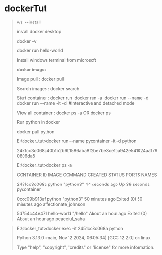 # dockerTut
> wsl --install
> 
> install docker desktop
>
> docker -v
>
> docker run hello-world
>
> Install windows terminal from microsoft 
>
> docker images
> 
> Image pull : docker pull <image name>
>
> Search images : docker search <image name>
>
> Start container : docker run <image name>
                    docker run -a <image name>
                    docker run --name <name> -d <image name>
                    docker run --name <name> -it -d <image name> #interactive and detached mode
>
> View all container : docker ps -a OR docker ps
>
> Run python in docker
> 
> docker pull python
>
>E:\docker_tut>docker run --name pycontainer -it -d python
> 
>2451cc3c068a40b1b2b6b1586aba8f2be7be3ce1ba942e541024aa1790806da5
> 
> E:\docker_tut>docker ps -a
> 
>CONTAINER ID   IMAGE         COMMAND     CREATED             STATUS                         PORTS     NAMES
> 
>2451cc3c068a   python        "python3"   44 seconds ago      Up 39 seconds                            pycontainer
> 
>0ccc09b913af   python        "python3"   50 minutes ago      Exited (0) 50 minutes ago                affectionate_johnson
> 
>5d754c44e471   hello-world   "/hello"    About an hour ago   Exited (0) About an hour ago             peaceful_saha

>E:\docker_tut>docker exec -it 2451cc3c068a python
>
>Python 3.13.0 (main, Nov 12 2024, 06:05:34) [GCC 12.2.0] on linux
>
>Type "help", "copyright", "credits" or "license" for more information.
>
> >>>
>
>

